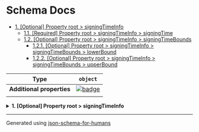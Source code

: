 # Schema Docs

- [1. [Optional] Property root > signingTimeInfo](#signingTimeInfo)
  - [1.1. [Required] Property root > signingTimeInfo > signingTime](#signingTimeInfo_signingTime)
  - [1.2. [Optional] Property root > signingTimeInfo > signingTimeBounds](#signingTimeInfo_signingTimeBounds)
    - [1.2.1. [Optional] Property root > signingTimeInfo > signingTimeBounds > lowerBound](#signingTimeInfo_signingTimeBounds_lowerBound)
    - [1.2.2. [Optional] Property root > signingTimeInfo > signingTimeBounds > upperBound](#signingTimeInfo_signingTimeBounds_upperBound)

| Type                      | `object`                                                                                                            |
| ------------------------- | ------------------------------------------------------------------------------------------------------------------- |
| **Additional properties** | [![badge](https://img.shields.io/badge/Any+type-allowed-green)](# "Additional Properties of any type are allowed.") |
|                           |                                                                                                                     |

<details>
<summary><strong> <a name="signingTimeInfo"></a>1. [Optional] Property root > signingTimeInfo</strong>  

</summary>
<blockquote>

| Type                      | `object`                                                                                                            |
| ------------------------- | ------------------------------------------------------------------------------------------------------------------- |
| **Additional properties** | [![badge](https://img.shields.io/badge/Any+type-allowed-green)](# "Additional Properties of any type are allowed.") |
| **Defined in**            | #/definitions/dss2-SigningTimeInfoType                                                                              |
|                           |                                                                                                                     |

<details>
<summary><strong> <a name="signingTimeInfo_signingTime"></a>1.1. [Required] Property root > signingTimeInfo > signingTime</strong>  

</summary>
<blockquote>

| Type                      | `integer`                                                                                                           |
| ------------------------- | ------------------------------------------------------------------------------------------------------------------- |
| **Additional properties** | [![badge](https://img.shields.io/badge/Any+type-allowed-green)](# "Additional Properties of any type are allowed.") |
|                           |                                                                                                                     |

</blockquote>
</details>

<details>
<summary><strong> <a name="signingTimeInfo_signingTimeBounds"></a>1.2. [Optional] Property root > signingTimeInfo > signingTimeBounds</strong>  

</summary>
<blockquote>

| Type                      | `object`                                                                                                            |
| ------------------------- | ------------------------------------------------------------------------------------------------------------------- |
| **Additional properties** | [![badge](https://img.shields.io/badge/Any+type-allowed-green)](# "Additional Properties of any type are allowed.") |
| **Defined in**            | #/definitions/dss2-SigningTimeInfoType%3ASigningTimeBoundaries                                                      |
|                           |                                                                                                                     |

<details>
<summary><strong> <a name="signingTimeInfo_signingTimeBounds_lowerBound"></a>1.2.1. [Optional] Property root > signingTimeInfo > signingTimeBounds > lowerBound</strong>  

</summary>
<blockquote>

| Type                      | `integer`                                                                                                           |
| ------------------------- | ------------------------------------------------------------------------------------------------------------------- |
| **Additional properties** | [![badge](https://img.shields.io/badge/Any+type-allowed-green)](# "Additional Properties of any type are allowed.") |
|                           |                                                                                                                     |

</blockquote>
</details>

<details>
<summary><strong> <a name="signingTimeInfo_signingTimeBounds_upperBound"></a>1.2.2. [Optional] Property root > signingTimeInfo > signingTimeBounds > upperBound</strong>  

</summary>
<blockquote>

| Type                      | `integer`                                                                                                           |
| ------------------------- | ------------------------------------------------------------------------------------------------------------------- |
| **Additional properties** | [![badge](https://img.shields.io/badge/Any+type-allowed-green)](# "Additional Properties of any type are allowed.") |
|                           |                                                                                                                     |

</blockquote>
</details>

</blockquote>
</details>

</blockquote>
</details>

----------------------------------------------------------------------------------------------------------------------------
Generated using [json-schema-for-humans](https://github.com/coveooss/json-schema-for-humans)